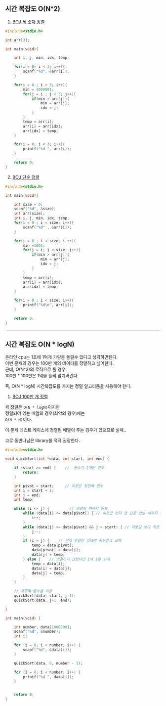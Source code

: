 ## 시간 복잡도 O(N^2)  

1. [BOJ 세 숫자 정렬](https://www.acmicpc.net/problem/2752)  

```c
#include<stdio.h>

int arr[3];

int main(void){

    int i, j, min, idx, temp;

    for(i = 0; i < 3; i++){
        scanf("%d", &arr[i]);
    }

    for(i = 0 ; i < 3; i++){
        min = 1000001;
        for(j = i ; j < 3; j++){
            if(min > arr[j]){
                min = arr[j];
                idx = j;
            }
        }
        temp = arr[i];
        arr[i] = arr[idx];
        arr[idx] = temp;
    }

    for(i = 0; i < 3; i++){
        printf("%d ", arr[i]);
    }

    return 0;
}
```

2. [BOJ 단순 정렬](https://www.acmicpc.net/problem/2750)  

```c
#include<stdio.h>

int main(void){

    int size = 0;
    scanf("%d", &size);
    int arr[size];
    int i, j, min, idx, temp;
    for(i = 0 ; i < size; i++){
        scanf("%d" , &arr[i]);
    }

    for(i = 0 ; i < size; i ++){
        min =1001;
        for(j = i; j < size; j++){
            if(min > arr[j]){
                min = arr[j];
                idx = j;
            }
        }
        temp = arr[i];
        arr[i] = arr[idx];
        arr[idx] = temp;
    }

    for(i = 0 ; i < size; i++){
        printf("%d\n", arr[i]);
    }

    return 0;
}
```
---

## 시간 복잡도 O(N * logN)  

온라인 cpu는 1초에 1억개 가량을 돌릴수 있다고 생각하면된다.  
이번 문제의 경우는 100만 개의 데이터를 정렬하고 싶어한다.  
근데, O(N^2)의 로직으로 풀 경우  
100만 * 100만은 1억을 훌쩍 넘겨버린다.  

즉, O(N * logN) 시간복잡도를 가지는 정렬 알고리즘을 사용해야 한다.

1. [BOJ 100만 개 정렬](https://www.acmicpc.net/problem/2751)  

퀵 정렬은 `O(N * logN)`이지만  
정렬되어 있는 배열의 경우(최악의 경우)에는  
`O(N * N)`이다.  

이 문제 테스트 케이스에 정렬된 배열이 주는 경우가 있으므로 실패..  

고로 동빈나님은 library를 적극 권장한다.  

```c
#include<stdio.h>

void quickSort(int *data, int start, int end) {

    if (start >= end) {    //  원소가 1개인 경우
        return;
    }

    int pivot = start;     // 피봇은 첫번째 원소
    int i = start + 1;
    int j = end;
    int temp;

    while (i <= j) {         // 엇갈릴 떄까지 반복
        while (data[i] <= data[pivot]) { // 피봇값 보다 큰 값을 만날 때까지 오른쪽으로 이동
            i++;
        }
        while (data[j] >= data[pivot] && j > start) { // 피봇값 보다 작은 값을 만날 때까지 왼쪽으로 이동 , j는 start보다 큼
            j--;
        }
        if (i > j) {    // 현재 엇갈린 상태면 피봇값과 교체
            temp = data[pivot];
            data[pivot] = data[j];
            data[j] = temp;
        } else {    // 엇갈리지 않았다면 i와 j를 교체
            temp = data[i];
            data[i] = data[j];
            data[j] = temp;
        }
    }

    // 재귀적 함수를 이용
    quickSort(data, start, j-1);
    quickSort(data, j+1, end);

}

int main(void) {

    int number, data[1000000];
    scanf("%d", &number);
    int i;

    for (i = 0; i < number; i++) {
        scanf("%d", &data[i]);
    }

    quickSort(data, 0, number - 1);

    for (i = 0; i < number; i++) {
        printf("%d ", data[i]);
    }


    return 0;
}
```
